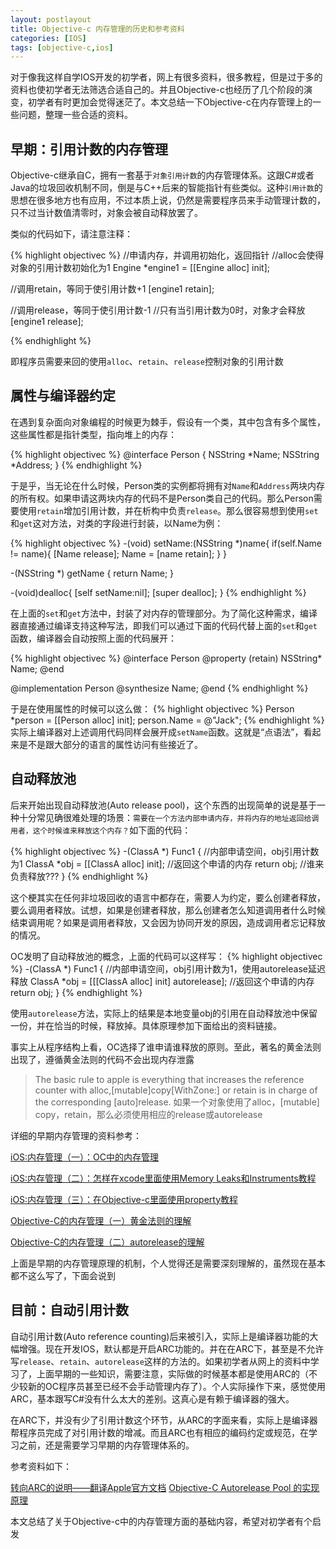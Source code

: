 ```yaml
---
layout: postlayout
title: Objective-c 内存管理的历史和参考资料
categories: [IOS]
tags: [objective-c,ios]
---
```


对于像我这样自学IOS开发的初学者，网上有很多资料，很多教程，但是过于多的资料也使初学者无法筛选合适自己的。并且Objective-c也经历了几个阶段的演变，初学者有时更加会觉得迷茫了。本文总结一下Objective-c在内存管理上的一些问题，整理一些合适的资料。

## 早期：引用计数的内存管理

Objective-c继承自C，拥有一套基于`对象引用计数`的内存管理体系。这跟C#或者Java的垃圾回收机制不同，倒是与C++后来的智能指针有些类似。这种`引用计数`的思想在很多地方也有应用，不过本质上说，仍然是需要程序员来手动管理计数的，只不过当计数值清零时，对象会被自动释放罢了。

类似的代码如下，请注意注释：

{% highlight objectivec %}
//申请内存，并调用初始化，返回指针
//alloc会使得对象的引用计数初始化为1
Engine *engine1 = [[Engine alloc] init]; 

//调用retain，等同于使引用计数+1
[engine1 retain];

//调用release，等同于使引用计数-1
//只有当引用计数为0时，对象才会释放
[engine1 release];

{% endhighlight %}

即程序员需要来回的使用`alloc`、`retain`、`release`控制对象的引用计数

## 属性与编译器约定

在遇到复杂面向对象编程的时候更为棘手，假设有一个类，其中包含有多个属性，这些属性都是指针类型，指向堆上的内存：

{% highlight objectivec %}
@interface Person
{
    NSString *Name;
    NSString *Address;
}
{% endhighlight %}

于是乎，当无论在什么时候，Person类的实例都将拥有对`Name`和`Address`两块内存的所有权。如果申请这两块内存的代码不是Person类自己的代码。那么Person需要使用`retain`增加引用计数，并在析构中负责`release`。那么很容易想到使用`set`和`get`这对方法，对类的字段进行封装，以Name为例：

{% highlight objectivec %}
-(void) setName:(NSString *)name{
    if(self.Name != name){
        [Name release];
        Name = [name retain];
    }
}

-(NSString *) getName {
    return Name;
}

-(void)dealloc{
    [self setName:nil];
    [super dealloc];
}
{% endhighlight %}


在上面的`set`和`get`方法中，封装了对内存的管理部分。为了简化这种需求，编译器直接通过编译支持这种写法，即我们可以通过下面的代码代替上面的`set`和`get`函数，编译器会自动按照上面的代码展开：

{% highlight objectivec %}
@interface Person
@property (retain) NSString* Name;
@end


@implementation Person
@synthesize Name;
@end
{% endhighlight %}

于是在使用属性的时候可以这么做：
{% highlight objectivec %}
Person *person = [[Person alloc] init];
person.Name = @"Jack";
{% endhighlight %}
实际上编译器对上述调用代码同样会展开成`setName`函数。这就是“点语法”，看起来是不是跟大部分的语言的属性访问有些接近了。

## 自动释放池

后来开始出现自动释放池(Auto release pool)，这个东西的出现简单的说是基于一种十分常见确很难处理的场景：`需要在一个方法内部申请内存，并将内存的地址返回给调用者，这个时候谁来释放这个内存？`如下面的代码：

{% highlight objectivec %}
-(ClassA *) Func1
{
    //内部申请空间，obj引用计数为1
    ClassA *obj = [[ClassA alloc] init];
    //返回这个申请的内存
    return obj;
    //谁来负责释放???
}
{% endhighlight %}

这个梗其实在任何非垃圾回收的语言中都存在，需要人为约定，要么创建者释放，要么调用者释放。试想，如果是创建者释放，那么创建者怎么知道调用者什么时候结束调用呢？如果是调用者释放，又会因为协同开发的原因，造成调用者忘记释放的情况。

OC发明了自动释放池的概念，上面的代码可以这样写：
{% highlight objectivec %}
-(ClassA *) Func1
{
    //内部申请空间，obj引用计数为1，使用autorelease延迟释放
    ClassA *obj = [[[ClassA alloc] init] autorelease];
    //返回这个申请的内存
    return obj;
}
{% endhighlight %}

使用`autorelease`方法，实际上的结果是本地变量obj的引用在自动释放池中保留一份，并在恰当的时候，释放掉。具体原理参加下面给出的资料链接。

事实上从程序结构上看，OC选择了谁申请谁释放的原则。至此，著名的黄金法则出现了，遵循黄金法则的代码不会出现内存泄露

> The basic rule to apple is everything that increases the reference counter with alloc,[mutable]copy[WithZone:] or retain is in charge of the corresponding [auto]release.
如果一个对象使用了alloc，[mutable] copy，retain，那么必须使用相应的release或autorelease

详细的早期内存管理的资料参考：

[iOS:内存管理（一）：OC中的内存管理](http://www.cnblogs.com/mybkn/articles/3123967.html)

[iOS:内存管理（二）：怎样在xcode里面使用Memory Leaks和Instruments教程](http://www.cnblogs.com/mybkn/articles/3123981.html)

[iOS:内存管理（三）：在Objective-c里面使用property教程](http://www.cnblogs.com/mybkn/articles/3124000.html)

[Objective-C的内存管理（一）黄金法则的理解](http://blog.csdn.net/lonelyroamer/article/details/7666851)

[ Objective-C的内存管理（二）autorelease的理解](http://blog.csdn.net/lonelyroamer/article/details/7673940)

上面是早期的内存管理原理的机制，个人觉得还是需要深刻理解的，虽然现在基本都不这么写了，下面会说到

## 目前：自动引用计数
自动引用计数(Auto reference counting)后来被引入，实际上是编译器功能的大幅增强。现在开发IOS，默认都是开启ARC功能的。并在在ARC下，甚至是不允许写`release`、`retain`、`autorelease`这样的方法的。如果初学者从网上的资料中学习了，上面早期的一些知识，需要注意，实际做的时候基本都是使用ARC的（不少较新的OC程序员甚至已经不会手动管理内存了）。个人实际操作下来，感觉使用ARC，基本跟写C#没有什么太大的差别。这真心是有赖于编译器的强大。

在ARC下，并没有少了引用计数这个环节，从ARC的字面来看，实际上是编译器帮程序员完成了对引用计数的增减。而且ARC也有相应的编码约定或规范，在学习之前，还是需要学习早期的内存管理体系的。

参考资料如下：

[转向ARC的说明——翻译Apple官方文档](http://blog.csdn.net/hherima/article/details/16356577)
[Objective-C Autorelease Pool 的实现原理](http://blog.leichunfeng.com/blog/2015/05/31/objective-c-autorelease-pool-implementation-principle/)

本文总结了关于Objective-c中的内存管理方面的基础内容，希望对初学者有个启发
